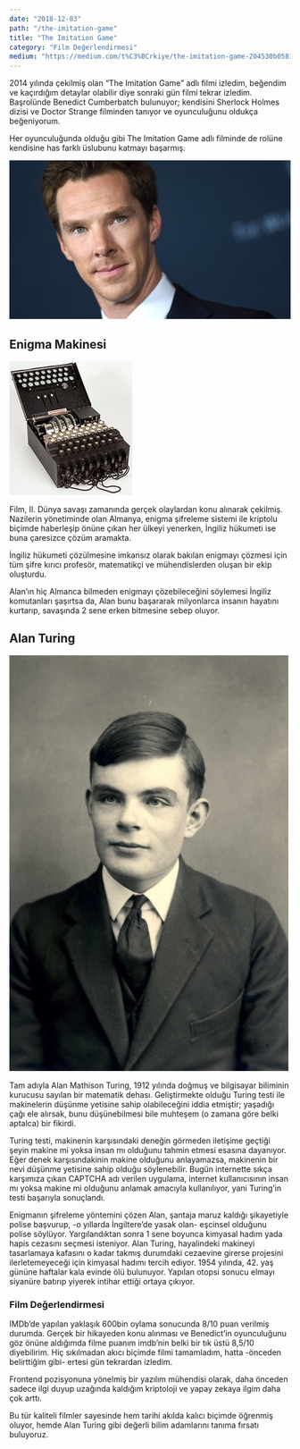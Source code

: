 ```yaml
---
date: "2018-12-03"
path: "/the-imitation-game"
title: "The Imitation Game"
category: "Film Değerlendirmesi"
medium: "https://medium.com/t%C3%BCrkiye/the-imitation-game-204530b0581b"
---
```


2014 yılında çekilmiş olan “The Imitation Game” adlı filmi izledim, beğendim ve kaçırdığım detaylar olabilir diye sonraki gün filmi tekrar izledim. Başrolünde Benedict Cumberbatch bulunuyor; kendisini Sherlock Holmes dizisi ve Doctor Strange filminden tanıyor ve oyunculuğunu oldukça beğeniyorum.

Her oyunculuğunda olduğu gibi The Imitation Game adlı filminde de rolüne kendisine has farklı üslubunu katmayı başarmış.

![Benedict Cumberbatch](../../assets/img/blog/2018-12-03/benedict-cumberbatch.jpeg)

## Enigma Makinesi

![Enigma Makinesi](../../assets/img/blog/2018-12-03/enigma-makinesi.jpeg)

Film, II. Dünya savaşı zamanında gerçek olaylardan konu alınarak çekilmiş. Nazilerin yönetiminde olan Almanya, enigma şifreleme sistemi ile kriptolu biçimde haberleşip önüne çıkan her ülkeyi yenerken, İngiliz hükumeti ise buna çaresizce çözüm aramakta.

İngiliz hükumeti çözülmesine imkansız olarak bakılan enigmayı çözmesi için tüm şifre kırıcı profesör, matematikçi ve mühendislerden oluşan bir ekip oluşturdu.

Alan’ın hiç Almanca bilmeden enigmayı çözebileceğini söylemesi İngiliz komutanları şaşırtsa da, Alan bunu başararak milyonlarca insanın hayatını kurtarıp, savaşında 2 sene erken bitmesine sebep oluyor.

## Alan Turing

![Alan Turing (16 yaşında)](../../assets/img/blog/2018-12-03/alan-turing-16-yasinda.jpeg)

Tam adıyla Alan Mathison Turing, 1912 yılında doğmuş ve bilgisayar biliminin kurucusu sayılan bir matematik dehası. Geliştirmekte olduğu Turing testi ile makinelerin düşünme yetisine sahip olabileceğini iddia etmiştir; yaşadığı çağı ele alırsak, bunu düşünebilmesi bile muhteşem (o zamana göre belki aptalca) bir fikirdi.

Turing testi, makinenin karşısındaki deneğin görmeden iletişime geçtiği şeyin makine mi yoksa insan mı olduğunu tahmin etmesi esasına dayanıyor. Eğer denek karşısındakinin makine olduğunu anlayamazsa, makinenin bir nevi düşünme yetisine sahip olduğu söylenebilir. Bugün internette sıkça karşımıza çıkan CAPTCHA adı verilen uygulama, internet kullanıcısının insan mı yoksa makine mi olduğunu anlamak amacıyla kullanılıyor, yani Turing’in testi başarıyla sonuçlandı.

Enigmanın şifreleme yöntemini çözen Alan, şantaja maruz kaldığı şikayetiyle polise başvurup, -o yıllarda İngiltere’de yasak olan- eşcinsel olduğunu polise söylüyor. Yargılandıktan sonra 1 sene boyunca kimyasal hadım yada hapis cezasını seçmesi isteniyor. Alan Turing, hayalindeki makineyi tasarlamaya kafasını o kadar takmış durumdaki cezaevine girerse projesini ilerletemeyeceği için kimyasal hadımı tercih ediyor. 1954 yılında, 42. yaş gününe haftalar kala evinde ölü bulunuyor. Yapılan otopsi sonucu elmayı siyanüre batırıp yiyerek intihar ettiği ortaya çıkıyor.

### Film Değerlendirmesi

IMDb’de yapılan yaklaşık 600bin oylama sonucunda 8/10 puan verilmiş durumda. Gerçek bir hikayeden konu alınması ve Benedict’in oyunculuğunu göz önüne aldığımda filme puanım imdb’nin belki bir tık üstü 8,5/10 diyebilirim. Hiç sıkılmadan akıcı biçimde filmi tamamladım, hatta -önceden belirttiğim gibi- ertesi gün tekrardan izledim.

Frontend pozisyonuna yönelmiş bir yazılım mühendisi olarak, daha önceden sadece ilgi duyup uzağında kaldığım kriptoloji ve yapay zekaya ilgim daha çok arttı.

Bu tür kaliteli filmler sayesinde hem tarihi akılda kalıcı biçimde öğrenmiş oluyor, hemde Alan Turing gibi değerli bilim adamlarını tanıma fırsatı buluyoruz.